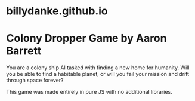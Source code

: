 # billydanke.github.io
# Colony Dropper Game by Aaron Barrett

You are a colony ship AI tasked with finding a new home for humanity. Will you be able to find a habitable planet, or will you fail your mission and drift through space forever?

This game was made entirely in pure JS with no additional libraries.
